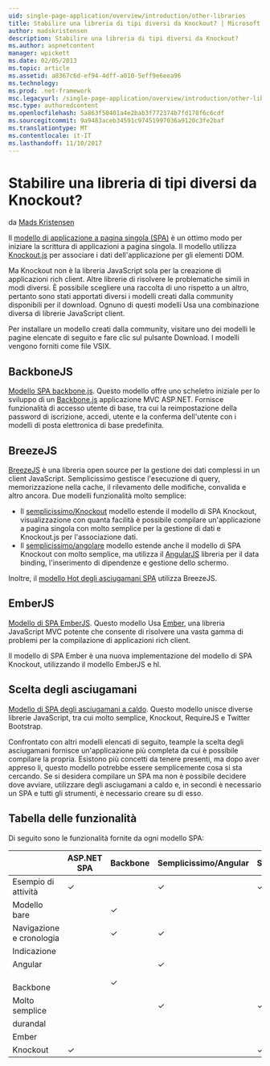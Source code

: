 ```yaml
---
uid: single-page-application/overview/introduction/other-libraries
title: Stabilire una libreria di tipi diversi da Knockout? | Microsoft Docs
author: madskristensen
description: Stabilire una libreria di tipi diversi da Knockout?
ms.author: aspnetcontent
manager: wpickett
ms.date: 02/05/2013
ms.topic: article
ms.assetid: a8367c6d-ef94-4dff-a010-5eff9e6eea96
ms.technology: 
ms.prod: .net-framework
msc.legacyurl: /single-page-application/overview/introduction/other-libraries
msc.type: authoredcontent
ms.openlocfilehash: 5a863f50401a4e2bab3f772374b7fd178f6c6cdf
ms.sourcegitcommit: 9a9483aceb34591c97451997036a9120c3fe2baf
ms.translationtype: MT
ms.contentlocale: it-IT
ms.lasthandoff: 11/10/2017
---
```

<a name="know-a-library-other-than-knockout"></a>Stabilire una libreria di tipi diversi da Knockout?
====================
da [Mads Kristensen](https://github.com/madskristensen)

Il [modello di applicazione a pagina singola (SPA)](knockoutjs-template.md) è un ottimo modo per iniziare la scrittura di applicazioni a pagina singola. Il modello utilizza [Knockout.js](http://knockoutjs.com/) per associare i dati dell'applicazione per gli elementi DOM.

Ma Knockout non è la libreria JavaScript sola per la creazione di applicazioni rich client. Altre librerie di risolvere le problematiche simili in modi diversi. È possibile scegliere una raccolta di uno rispetto a un altro, pertanto sono stati apportati diversi i modelli creati dalla community disponibili per il download. Ognuno di questi modelli Usa una combinazione diversa di librerie JavaScript client.

Per installare un modello creati dalla community, visitare uno dei modelli le pagine elencate di seguito e fare clic sul pulsante Download. I modelli vengono forniti come file VSIX.

## <a name="backbonejs"></a>BackboneJS

[Modello SPA backbone.js](../templates/backbonejs-template.md). Questo modello offre uno scheletro iniziale per lo sviluppo di un [Backbone.js](http://backbonejs.org/) applicazione MVC ASP.NET. Fornisce funzionalità di accesso utente di base, tra cui la reimpostazione della password di iscrizione, accedi, utente e la conferma dell'utente con i modelli di posta elettronica di base predefinita.

## <a name="breezejs"></a>BreezeJS

[BreezeJS](http://www.breezejs.com/?utm_source=ms-spa) è una libreria open source per la gestione dei dati complessi in un client JavaScript. Semplicissimo gestisce l'esecuzione di query, memorizzazione nella cache, il rilevamento delle modifiche, convalida e altro ancora. Due modelli funzionalità molto semplice:

- Il [semplicissimo/Knockout](../templates/breezeknockout-template.md) modello estende il modello di SPA Knockout, visualizzazione con quanta facilità è possibile compilare un'applicazione a pagina singola con molto semplice per la gestione di dati e Knockout.js per l'associazione dati.
- Il [semplicissimo/angolare](../templates/breezeangular-template.md) modello estende anche il modello di SPA Knockout con molto semplice, ma utilizza il [AngularJS](http://angularjs.org) libreria per il data binding, l'inserimento di dipendenze e gestione dello schermo.

Inoltre, il [modello Hot degli asciugamani SPA](../templates/hottowel-template.md) utilizza BreezeJS.

## <a name="emberjs"></a>EmberJS

[Modello di SPA EmberJS](../templates/emberjs-template.md). Questo modello Usa [Ember](http://emberjs.com/), una libreria JavaScript MVC potente che consente di risolvere una vasta gamma di problemi per la compilazione di applicazioni rich client.

Il modello di SPA Ember è una nuova implementazione del modello di SPA Knockout, utilizzando il modello EmberJS e hl.

## <a name="hot-towel"></a>Scelta degli asciugamani

[Modello di SPA degli asciugamani a caldo](../templates/hottowel-template.md). Questo modello unisce diverse librerie JavaScript, tra cui molto semplice, Knockout, RequireJS e Twitter Bootstrap.

Confrontato con altri modelli elencati di seguito, teample la scelta degli asciugamani fornisce un'applicazione più completa da cui è possibile compilare la propria. Esistono più concetti da tenere presenti, ma dopo aver appreso li, questo modello potrebbe essere semplicemente cosa si sta cercando. Se si desidera compilare un SPA ma non è possibile decidere dove avviare, utilizzare degli asciugamani a caldo e, in secondi è necessario un SPA e tutti gli strumenti, è necessario creare su di esso.

## <a name="feature-table"></a>Tabella delle funzionalità

Di seguito sono le funzionalità fornite da ogni modello SPA:

|  | ASP.NET SPA | Backbone | Semplicissimo/Angular | Semplicissimo/KO | Ember | Scelta degli asciugamani |
| --- | --- | --- | --- | --- | --- | --- |
| Esempio di attività | &#10003; |  | &#10003; | &#10003; | &#10003; |  |
| Modello bare |  | &#10003; |  |  |  | &#10003; |
| Navigazione e cronologia |  | &#10003; | &#10003; |  | &#10003; | &#10003; |
| Indicazione |  |  |  |  |  |  |
| Angular |  |  | &#10003; |  |  |  |
| &#8195; Backbone |  | &#10003; |  |  |  |  |
| Molto semplice |  |  | &#10003; | &#10003; |  | &#10003; |
| durandal |  |  |  |  |  | &#10003; |
| Ember |  |  |  |  | &#10003; |  |
| Knockout | &#10003; |  |  | &#10003; |  | &#10003; |
